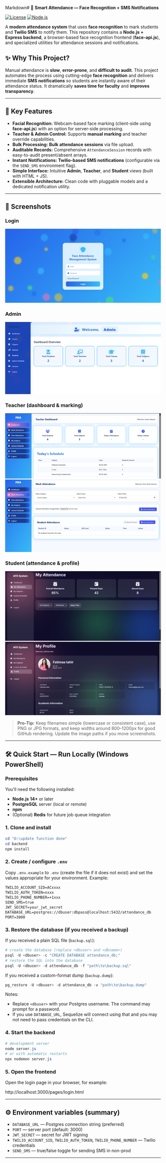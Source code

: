 Markdown# 🚀 **Smart Attendance — Face Recognition + SMS Notifications**

[![License](https://img.shields.io/badge/license-MIT-blue.svg)](#)
[![Node.js](https://img.shields.io/badge/node-%3E%3D14-brightgreen.svg)](#)

A **modern attendance system** that uses **face recognition** to mark students and **Twilio SMS** to notify them. This repository contains a **Node.js + Express backend**, a browser-based face recognition frontend (**face-api.js**), and specialized utilities for attendance sessions and notifications.

## ✨ Why This Project?

Manual attendance is **slow**, **error-prone**, and **difficult to audit**. This project automates the process using cutting-edge **face recognition** and delivers immediate **SMS notifications** so students are instantly aware of their attendance status. It dramatically **saves time for faculty** and **improves transparency**.

---

## 🌟 Key Features

* **Facial Recognition:** Webcam-based face marking (client-side using **face-api.js**) with an option for server-side processing.
* **Teacher & Admin Control:** Supports **manual marking** and teacher override capabilities.
* **Bulk Processing:** **Bulk attendance sessions** via file upload.
* **Auditable Records:** Comprehensive `AttendanceSession` records with easy-to-audit present/absent arrays.
* **Instant Notifications:** **Twilio-based SMS notifications** (configurable via the `SEND_SMS` environment flag).
* **Simple Interface:** Intuitive **Admin**, **Teacher**, and **Student** views (built with HTML + JS).
* **Extensible Architecture:** Clean code with pluggable models and a dedicated notification utility.

---

## 📸 Screenshots

### Login
![Login](screenshots/Login.png)

### Admin
![Admin dashboard](screenshots/Admin-Dashboard.png)

### Teacher (dashboard & marking)
![Teacher dashboard](screenshots/Teacher-Dashboard.png)
![Teacher mark attendance](screenshots/Teacher-MarkAttendace.png)

### Student (attendance & profile)
![Student attendance](screenshots/Student-Attendance.png)
![Student profile](screenshots/Student-Profile.png)

> **Pro-Tip:** Keep filenames simple (lowercase or consistent case), use PNG or JPG formats, and keep widths around 800–1200px for good GitHub rendering. Update the image paths if you move screenshots.

---

## 🛠️ Quick Start — Run Locally (Windows PowerShell)

### Prerequisites

You'll need the following installed:

* **Node.js** **14+** or later
* **PostgreSQL** server (local or remote)
* **npm**
* (Optional) **Redis** for future job queue integration

### 1. Clone and install

```powershell
cd "D:\update function done"
cd backend
npm install
```

### 2. Create / configure `.env`

Copy `.env.example` to `.env` (create the file if it does not exist) and set the values appropriate for your environment. Example:

```text
TWILIO_ACCOUNT_SID=ACxxxx
TWILIO_AUTH_TOKEN=xxxx
TWILIO_PHONE_NUMBER=+1xxx
SEND_SMS=true
JWT_SECRET=your_jwt_secret
DATABASE_URL=postgres://dbuser:dbpass@localhost:5432/attendance_db
PORT=3000
```

### 3. Restore the database (if you received a backup)

If you received a plain SQL file (`backup.sql`):

```powershell
# create the database (replace <dbuser> and <dbname>)
psql -U <dbuser> -c "CREATE DATABASE attendance_db;"
# restore the SQL into the database
psql -U <dbuser> -d attendance_db -f "path\to\backup.sql"
```

If you received a custom-format dump (`backup.dump`):

```powershell
pg_restore -U <dbuser> -d attendance_db -v "path\to\backup.dump"
```

Notes:
- Replace `<dbuser>` with your Postgres username. The command may prompt for a password.
- If you use `DATABASE_URL`, Sequelize will connect using that and you may not need to pass credentials on the CLI.

### 4. Start the backend

```powershell
# development server
node server.js
# or with automatic restarts
npx nodemon server.js
```

### 5. Open the frontend

Open the login page in your browser, for example:

http://localhost:3000/pages/login.html

---

## ⚙️ Environment variables (summary)

- `DATABASE_URL` — Postgres connection string (preferred)
- `PORT` — server port (default: 3000)
- `JWT_SECRET` — secret for JWT signing
- `TWILIO_ACCOUNT_SID`, `TWILIO_AUTH_TOKEN`, `TWILIO_PHONE_NUMBER` — Twilio credentials
- `SEND_SMS` — true/false toggle for sending SMS in non-prod

---